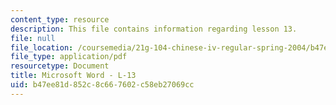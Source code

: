 ```yaml
---
content_type: resource
description: This file contains information regarding lesson 13.
file: null
file_location: /coursemedia/21g-104-chinese-iv-regular-spring-2004/b47ee81d852c8c667602c58eb27069cc_MIT21G_104S04_L13.pdf
file_type: application/pdf
resourcetype: Document
title: Microsoft Word - L-13
uid: b47ee81d-852c-8c66-7602-c58eb27069cc
---
```

